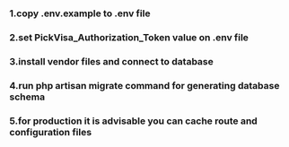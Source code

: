 ### 1.copy .env.example to .env file
### 2.set PickVisa_Authorization_Token value on .env file 
### 3.install vendor files and connect to database 
### 4.run php artisan migrate command for generating database schema
### 5.for production it is advisable you can cache route and configuration files
